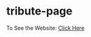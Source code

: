 # tribute-page
To See the Website: [Click Here](https://utkarshshrivastawa.github.io/tribute-page/)
